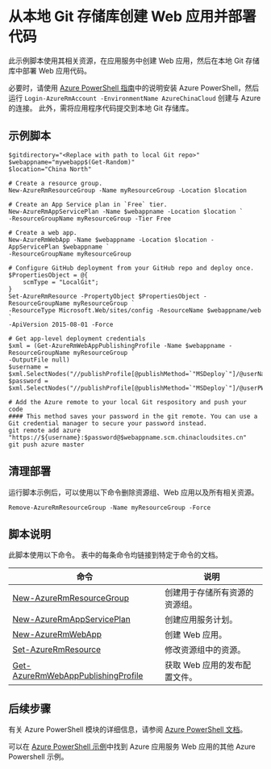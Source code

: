 <properties
    pageTitle="Azure PowerShell 脚本示例 - 从本地 Git 存储库创建 Web 应用并部署代码 | Azure"
    description="Azure PowerShell 脚本示例 - 从本地 Git 存储库创建 Web 应用并部署代码"
    services="app-service\web"
    documentationcenter=""
    author="cephalin"
    manager="erikre"
    editor=""
    tags="azure-service-management"
    translationtype="Human Translation" />
<tags
    ms.assetid="5a927f23-8e70-45fd-9aae-980d4e7a007d"
    ms.service="app-service-web"
    ms.workload="web"
    ms.devlang="na"
    ms.topic="article"
    ms.date="03/20/2017"
    wacn.date="04/24/2017"
    ms.author="cephalin"
    ms.sourcegitcommit="a114d832e9c5320e9a109c9020fcaa2f2fdd43a9"
    ms.openlocfilehash="0adb0ec89b41f334a644734c9033599c80f00a06"
    ms.lasthandoff="04/14/2017" />

# <a name="create-a-web-app-and-deploy-code-from-a-local-git-repository"></a>从本地 Git 存储库创建 Web 应用并部署代码

此示例脚本使用其相关资源，在应用服务中创建 Web 应用，然后在本地 Git 存储库中部署 Web 应用代码。

必要时，请使用 [Azure PowerShell 指南](https://docs.microsoft.com/zh-cn/powershell/azureps-cmdlets-docs/)中的说明安装 Azure PowerShell，然后运行 `Login-AzureRmAccount -EnvironmentName AzureChinaCloud` 创建与 Azure 的连接。 此外，需将应用程序代码提交到本地 Git 存储库。

## <a name="sample-script"></a>示例脚本

    $gitdirectory="<Replace with path to local Git repo>"
    $webappname="mywebapp$(Get-Random)"
    $location="China North"

    # Create a resource group.
    New-AzureRmResourceGroup -Name myResourceGroup -Location $location

    # Create an App Service plan in `Free` tier.
    New-AzureRmAppServicePlan -Name $webappname -Location $location `
    -ResourceGroupName myResourceGroup -Tier Free

    # Create a web app.
    New-AzureRmWebApp -Name $webappname -Location $location -AppServicePlan $webappname `
    -ResourceGroupName myResourceGroup

    # Configure GitHub deployment from your GitHub repo and deploy once.
    $PropertiesObject = @{
        scmType = "LocalGit";
    }
    Set-AzureRmResource -PropertyObject $PropertiesObject -ResourceGroupName myResourceGroup `
    -ResourceType Microsoft.Web/sites/config -ResourceName $webappname/web `
    -ApiVersion 2015-08-01 -Force

    # Get app-level deployment credentials
    $xml = (Get-AzureRmWebAppPublishingProfile -Name $webappname -ResourceGroupName myResourceGroup `
    -OutputFile null)
    $username = $xml.SelectNodes("//publishProfile[@publishMethod=`"MSDeploy`"]/@userName").value
    $password = $xml.SelectNodes("//publishProfile[@publishMethod=`"MSDeploy`"]/@userPWD").value

    # Add the Azure remote to your local Git respository and push your code
    #### This method saves your password in the git remote. You can use a Git credential manager to secure your password instead.
    git remote add azure "https://${username}:$password@$webappname.scm.chinacloudsites.cn"
    git push azure master

## <a name="clean-up-deployment"></a>清理部署 

运行脚本示例后，可以使用以下命令删除资源组、Web 应用以及所有相关资源。

    Remove-AzureRmResourceGroup -Name myResourceGroup -Force

## <a name="script-explanation"></a>脚本说明

此脚本使用以下命令。 表中的每条命令均链接到特定于命令的文档。

| 命令 | 说明 |
|---|---|
| [New-AzureRmResourceGroup](https://docs.microsoft.com/zh-cn/powershell/resourcemanager/AzureRM.Resources/v3.5.0/new-azurermresourcegroup) | 创建用于存储所有资源的资源组。 |
| [New-AzureRmAppServicePlan](https://docs.microsoft.com/zh-cn/powershell/resourcemanager/azurerm.websites/v2.5.0/new-azurermappserviceplan) | 创建应用服务计划。 |
| [New-AzureRmWebApp](https://docs.microsoft.com/zh-cn/powershell/resourcemanager/azurerm.websites/v2.5.0/new-azurermwebapp) | 创建 Web 应用。 |
| [Set-AzureRmResource](https://docs.microsoft.com/zh-cn/powershell/resourcemanager/azurerm.resources/v3.5.0/set-azurermresource) | 修改资源组中的资源。 |
| [Get-AzureRmWebAppPublishingProfile](https://docs.microsoft.com/zh-cn/powershell/resourcemanager/azurerm.websites/v2.5.0/get-azurermwebapppublishingprofile) | 获取 Web 应用的发布配置文件。 |

## <a name="next-steps"></a>后续步骤

有关 Azure PowerShell 模块的详细信息，请参阅 [Azure PowerShell 文档](https://docs.microsoft.com/zh-cn/powershell/azureps-cmdlets-docs/)。

可以在 [Azure PowerShell 示例](/documentation/articles/app-service-powershell-samples/)中找到 Azure 应用服务 Web 应用的其他 Azure Powershell 示例。